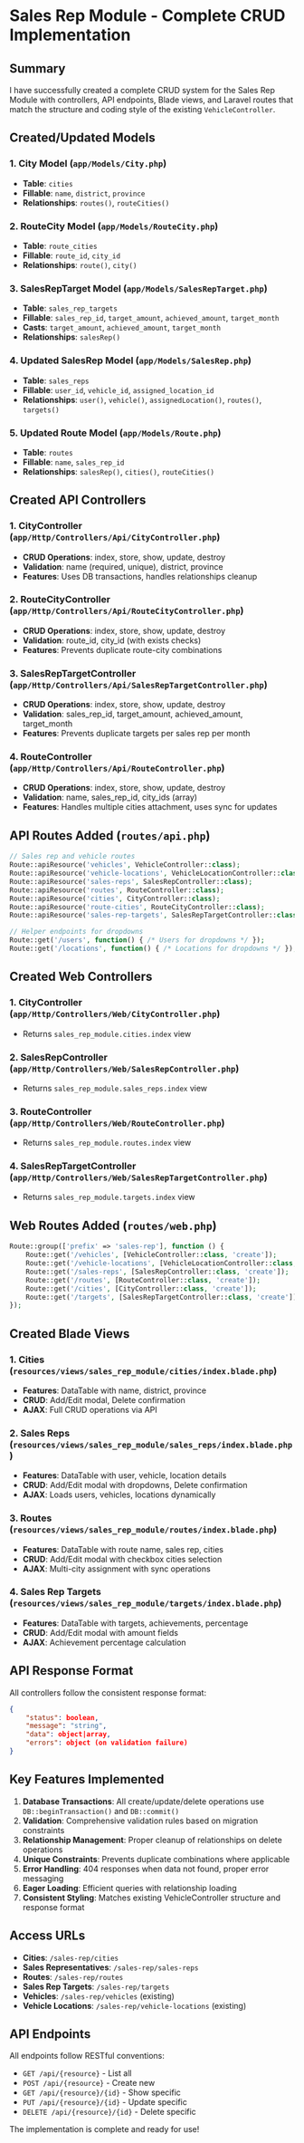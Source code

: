 # Sales Rep Module - Complete CRUD Implementation

## Summary

I have successfully created a complete CRUD system for the Sales Rep Module with controllers, API endpoints, Blade views, and Laravel routes that match the structure and coding style of the existing `VehicleController`.

## Created/Updated Models

### 1. City Model (`app/Models/City.php`)

-   **Table**: `cities`
-   **Fillable**: `name`, `district`, `province`
-   **Relationships**: `routes()`, `routeCities()`

### 2. RouteCity Model (`app/Models/RouteCity.php`)

-   **Table**: `route_cities`
-   **Fillable**: `route_id`, `city_id`
-   **Relationships**: `route()`, `city()`

### 3. SalesRepTarget Model (`app/Models/SalesRepTarget.php`)

-   **Table**: `sales_rep_targets`
-   **Fillable**: `sales_rep_id`, `target_amount`, `achieved_amount`, `target_month`
-   **Casts**: `target_amount`, `achieved_amount`, `target_month`
-   **Relationships**: `salesRep()`

### 4. Updated SalesRep Model (`app/Models/SalesRep.php`)

-   **Table**: `sales_reps`
-   **Fillable**: `user_id`, `vehicle_id`, `assigned_location_id`
-   **Relationships**: `user()`, `vehicle()`, `assignedLocation()`, `routes()`, `targets()`

### 5. Updated Route Model (`app/Models/Route.php`)

-   **Table**: `routes`
-   **Fillable**: `name`, `sales_rep_id`
-   **Relationships**: `salesRep()`, `cities()`, `routeCities()`

## Created API Controllers

### 1. CityController (`app/Http/Controllers/Api/CityController.php`)

-   **CRUD Operations**: index, store, show, update, destroy
-   **Validation**: name (required, unique), district, province
-   **Features**: Uses DB transactions, handles relationships cleanup

### 2. RouteCityController (`app/Http/Controllers/Api/RouteCityController.php`)

-   **CRUD Operations**: index, store, show, update, destroy
-   **Validation**: route_id, city_id (with exists checks)
-   **Features**: Prevents duplicate route-city combinations

### 3. SalesRepTargetController (`app/Http/Controllers/Api/SalesRepTargetController.php`)

-   **CRUD Operations**: index, store, show, update, destroy
-   **Validation**: sales_rep_id, target_amount, achieved_amount, target_month
-   **Features**: Prevents duplicate targets per sales rep per month

### 4. RouteController (`app/Http/Controllers/Api/RouteController.php`)

-   **CRUD Operations**: index, store, show, update, destroy
-   **Validation**: name, sales_rep_id, city_ids (array)
-   **Features**: Handles multiple cities attachment, uses sync for updates

## API Routes Added (`routes/api.php`)

```php
// Sales rep and vehicle routes
Route::apiResource('vehicles', VehicleController::class);
Route::apiResource('vehicle-locations', VehicleLocationController::class);
Route::apiResource('sales-reps', SalesRepController::class);
Route::apiResource('routes', RouteController::class);
Route::apiResource('cities', CityController::class);
Route::apiResource('route-cities', RouteCityController::class);
Route::apiResource('sales-rep-targets', SalesRepTargetController::class);

// Helper endpoints for dropdowns
Route::get('/users', function() { /* Users for dropdowns */ });
Route::get('/locations', function() { /* Locations for dropdowns */ });
```

## Created Web Controllers

### 1. CityController (`app/Http/Controllers/Web/CityController.php`)

-   Returns `sales_rep_module.cities.index` view

### 2. SalesRepController (`app/Http/Controllers/Web/SalesRepController.php`)

-   Returns `sales_rep_module.sales_reps.index` view

### 3. RouteController (`app/Http/Controllers/Web/RouteController.php`)

-   Returns `sales_rep_module.routes.index` view

### 4. SalesRepTargetController (`app/Http/Controllers/Web/SalesRepTargetController.php`)

-   Returns `sales_rep_module.targets.index` view

## Web Routes Added (`routes/web.php`)

```php
Route::group(['prefix' => 'sales-rep'], function () {
    Route::get('/vehicles', [VehicleController::class, 'create']);
    Route::get('/vehicle-locations', [VehicleLocationController::class, 'create']);
    Route::get('/sales-reps', [SalesRepController::class, 'create']);
    Route::get('/routes', [RouteController::class, 'create']);
    Route::get('/cities', [CityController::class, 'create']);
    Route::get('/targets', [SalesRepTargetController::class, 'create']);
});
```

## Created Blade Views

### 1. Cities (`resources/views/sales_rep_module/cities/index.blade.php`)

-   **Features**: DataTable with name, district, province
-   **CRUD**: Add/Edit modal, Delete confirmation
-   **AJAX**: Full CRUD operations via API

### 2. Sales Reps (`resources/views/sales_rep_module/sales_reps/index.blade.php`)

-   **Features**: DataTable with user, vehicle, location details
-   **CRUD**: Add/Edit modal with dropdowns, Delete confirmation
-   **AJAX**: Loads users, vehicles, locations dynamically

### 3. Routes (`resources/views/sales_rep_module/routes/index.blade.php`)

-   **Features**: DataTable with route name, sales rep, cities
-   **CRUD**: Add/Edit modal with checkbox cities selection
-   **AJAX**: Multi-city assignment with sync operations

### 4. Sales Rep Targets (`resources/views/sales_rep_module/targets/index.blade.php`)

-   **Features**: DataTable with targets, achievements, percentage
-   **CRUD**: Add/Edit modal with amount fields
-   **AJAX**: Achievement percentage calculation

## API Response Format

All controllers follow the consistent response format:

```json
{
    "status": boolean,
    "message": "string",
    "data": object|array,
    "errors": object (on validation failure)
}
```

## Key Features Implemented

1. **Database Transactions**: All create/update/delete operations use `DB::beginTransaction()` and `DB::commit()`
2. **Validation**: Comprehensive validation rules based on migration constraints
3. **Relationship Management**: Proper cleanup of relationships on delete operations
4. **Unique Constraints**: Prevents duplicate combinations where applicable
5. **Error Handling**: 404 responses when data not found, proper error messaging
6. **Eager Loading**: Efficient queries with relationship loading
7. **Consistent Styling**: Matches existing VehicleController structure and response format

## Access URLs

-   **Cities**: `/sales-rep/cities`
-   **Sales Representatives**: `/sales-rep/sales-reps`
-   **Routes**: `/sales-rep/routes`
-   **Sales Rep Targets**: `/sales-rep/targets`
-   **Vehicles**: `/sales-rep/vehicles` (existing)
-   **Vehicle Locations**: `/sales-rep/vehicle-locations` (existing)

## API Endpoints

All endpoints follow RESTful conventions:

-   `GET /api/{resource}` - List all
-   `POST /api/{resource}` - Create new
-   `GET /api/{resource}/{id}` - Show specific
-   `PUT /api/{resource}/{id}` - Update specific
-   `DELETE /api/{resource}/{id}` - Delete specific

The implementation is complete and ready for use!
